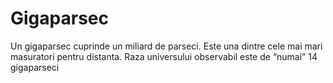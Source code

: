 # Gigaparsec

Un gigaparsec cuprinde un miliard de parseci. Este una dintre cele mai mari
masuratori pentru distanta. Raza universului observabil este de “numai” 14
gigaparseci
